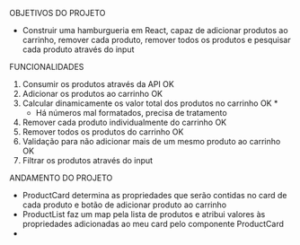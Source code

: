 OBJETIVOS DO PROJETO
  - Construir uma hamburgueria em React, capaz de adicionar produtos ao carrinho, remover cada produto, remover todos os produtos e pesquisar cada produto através do input
  
FUNCIONALIDADES

1. Consumir os produtos através da API OK
2. Adicionar os produtos ao carrinho OK
3. Calcular dinamicamente os valor total dos produtos no carrinho OK *
    - Há números mal formatados, precisa de tratamento
4. Remover cada produto individualmente do carrinho OK
5. Remover todos os produtos do carrinho OK
6. Validação para não adicionar mais de um mesmo produto ao carrinho OK
7. Filtrar os produtos através do input

ANDAMENTO DO PROJETO
- ProductCard determina as propriedades que serão contidas no card de cada produto e botão de adicionar produto ao carrinho
- ProductList faz um map pela lista de produtos e atribui valores às propriedades adicionadas ao meu card pelo componente ProductCard
- 